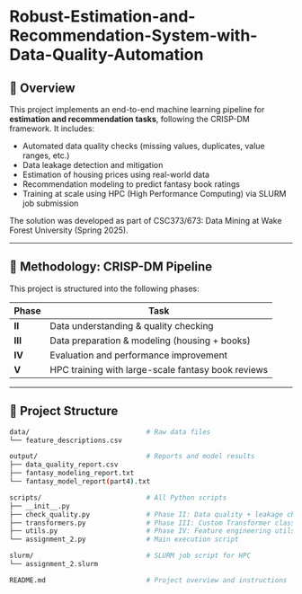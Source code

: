 # Robust-Estimation-and-Recommendation-System-with-Data-Quality-Automation

## 📌 Overview

This project implements an end-to-end machine learning pipeline for **estimation and recommendation tasks**, following the CRISP-DM framework. It includes:

- Automated data quality checks (missing values, duplicates, value ranges, etc.)
- Data leakage detection and mitigation
- Estimation of housing prices using real-world data
- Recommendation modeling to predict fantasy book ratings
- Training at scale using HPC (High Performance Computing) via SLURM job submission

The solution was developed as part of CSC373/673: Data Mining at Wake Forest University (Spring 2025).

---

## 🧠 Methodology: CRISP-DM Pipeline

This project is structured into the following phases:

| Phase | Task |
|-------|------|
| **II** | Data understanding & quality checking |
| **III** | Data preparation & modeling (housing + books) |
| **IV** | Evaluation and performance improvement |
| **V** | HPC training with large-scale fantasy book reviews |

---

## 📂 Project Structure

```bash
data/                             # Raw data files
└── feature_descriptions.csv

output/                           # Reports and model results
├── data_quality_report.csv
├── fantasy_modeling_report.txt
└── fantasy_model_report(part4).txt

scripts/                          # All Python scripts
├── __init__.py
├── check_quality.py              # Phase II: Data quality + leakage check
├── transformers.py               # Phase III: Custom Transformer class
├── utils.py                      # Phase IV: Feature engineering utils
└── assignment_2.py               # Main execution script

slurm/                            # SLURM job script for HPC
└── assignment_2.slurm

README.md                         # Project overview and instructions

